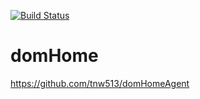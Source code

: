 [![Build Status](https://travis-ci.com/tnw513/domHomeArduino.svg?token=HfjjsxUxWbpxK7P9Cq3v&branch=master)](https://travis-ci.com/tnw513/domHomeArduino)

# domHome #

https://github.com/tnw513/domHomeAgent
